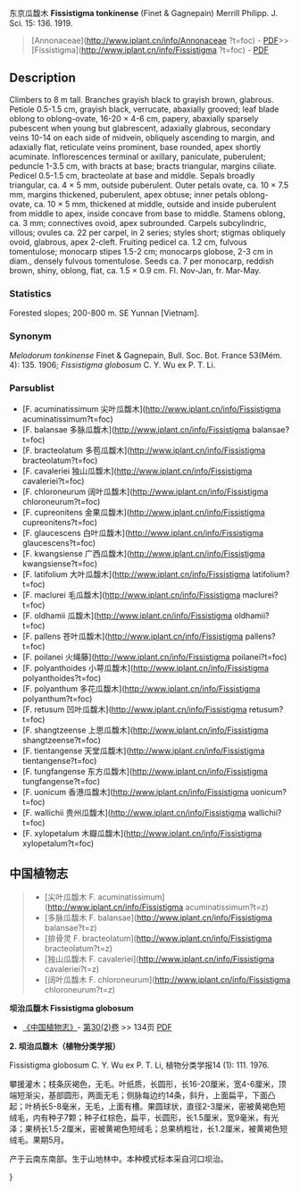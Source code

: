 东京瓜馥木 **Fissistigma tonkinense** (Finet & Gagnepain) Merrill Philipp. J. Sci. 15: 136. 1919.

> [Annonaceae](http://www.iplant.cn/info/Annonaceae ?t=foc) - [PDF](http://iplant.cn/foc/pdf/Annonaceae.pdf)>>[Fissistigma](http://www.iplant.cn/info/Fissistigma ?t=foc) - [PDF](http://www.iplant.cn/foc/pdf/Fissistigma.pdf)

## Description

Climbers to 8 m tall. Branches grayish black to grayish brown, glabrous. Petiole 0.5-1.5 cm, grayish black, verrucate, abaxially grooved; leaf blade oblong to oblong-ovate, 16-20 × 4-6 cm, papery, abaxially sparsely pubescent when young but glabrescent, adaxially glabrous, secondary veins 10-14 on each side of midvein, obliquely ascending to margin, and adaxially flat, reticulate veins prominent, base rounded, apex shortly acuminate. Inflorescences terminal or axillary, paniculate, puberulent; peduncle 1-3.5 cm, with bracts at base; bracts triangular, margins ciliate. Pedicel 0.5-1.5 cm, bracteolate at base and middle. Sepals broadly triangular, ca. 4 × 5 mm, outside puberulent. Outer petals ovate, ca. 10 × 7.5 mm, margins thickened, puberulent, apex obtuse; inner petals oblong-ovate, ca. 10 × 5 mm, thickened at middle, outside and inside puberulent from middle to apex, inside concave from base to middle. Stamens oblong, ca. 3 mm; connectives ovoid, apex subrounded. Carpels subcylindric, villous; ovules ca. 22 per carpel, in 2 series; styles short; stigmas obliquely ovoid, glabrous, apex 2-cleft. Fruiting pedicel ca. 1.2 cm, fulvous tomentulose; monocarp stipes 1.5-2 cm; monocarps globose, 2-3 cm in diam., densely fulvous tomentulose. Seeds ca. 7 per monocarp, reddish brown, shiny, oblong, flat, ca. 1.5 × 0.9 cm. Fl. Nov-Jan, fr. Mar-May.

### Statistics
Forested slopes; 200-800 m. SE Yunnan [Vietnam].

### Synonym
*Melodorum tonkinense* Finet & Gagnepain, Bull. Soc. Bot. France 53(Mém. 4): 135. 1906; *Fissistigma globosum* C. Y. Wu ex P. T. Li.

### Parsublist

* [F.  acuminatissimum  尖叶瓜馥木](http://www.iplant.cn/info/Fissistigma acuminatissimum?t=foc)
* [F.  balansae  多脉瓜馥木](http://www.iplant.cn/info/Fissistigma balansae?t=foc)
* [F.  bracteolatum  多苞瓜馥木](http://www.iplant.cn/info/Fissistigma bracteolatum?t=foc)
* [F.  cavaleriei  独山瓜馥木](http://www.iplant.cn/info/Fissistigma cavaleriei?t=foc)
* [F.  chloroneurum  阔叶瓜馥木](http://www.iplant.cn/info/Fissistigma chloroneurum?t=foc)
* [F.  cupreonitens  金果瓜馥木](http://www.iplant.cn/info/Fissistigma cupreonitens?t=foc)
* [F.  glaucescens  白叶瓜馥木](http://www.iplant.cn/info/Fissistigma glaucescens?t=foc)
* [F.  kwangsiense  广西瓜馥木](http://www.iplant.cn/info/Fissistigma kwangsiense?t=foc)
* [F.  latifolium  大叶瓜馥木](http://www.iplant.cn/info/Fissistigma latifolium?t=foc)
* [F.  maclurei  毛瓜馥木](http://www.iplant.cn/info/Fissistigma maclurei?t=foc)
* [F.  oldhamii  瓜馥木](http://www.iplant.cn/info/Fissistigma oldhamii?t=foc)
* [F.  pallens  苍叶瓜馥木](http://www.iplant.cn/info/Fissistigma pallens?t=foc)
* [F.  poilanei  火绳藤](http://www.iplant.cn/info/Fissistigma poilanei?t=foc)
* [F.  polyanthoides  小萼瓜馥木](http://www.iplant.cn/info/Fissistigma polyanthoides?t=foc)
* [F.  polyanthum  多花瓜馥木](http://www.iplant.cn/info/Fissistigma polyanthum?t=foc)
* [F.  retusum  凹叶瓜馥木](http://www.iplant.cn/info/Fissistigma retusum?t=foc)
* [F.  shangtzeense  上思瓜馥木](http://www.iplant.cn/info/Fissistigma shangtzeense?t=foc)
* [F.  tientangense  天堂瓜馥木](http://www.iplant.cn/info/Fissistigma tientangense?t=foc)
* [F.  tungfangense  东方瓜馥木](http://www.iplant.cn/info/Fissistigma tungfangense?t=foc)
* [F.  uonicum  香港瓜馥木](http://www.iplant.cn/info/Fissistigma uonicum?t=foc)
* [F.  wallichii  贵州瓜馥木](http://www.iplant.cn/info/Fissistigma wallichii?t=foc)
* [F.  xylopetalum  木瓣瓜馥木](http://www.iplant.cn/info/Fissistigma xylopetalum?t=foc)

## 中国植物志

> * [尖叶瓜馥木  F.  acuminatissimum](http://www.iplant.cn/info/Fissistigma acuminatissimum?t=z)
> * [多脉瓜馥木  F.  balansae](http://www.iplant.cn/info/Fissistigma balansae?t=z)
> * [排骨灵  F.  bracteolatum](http://www.iplant.cn/info/Fissistigma bracteolatum?t=z)
> * [独山瓜馥木  F.  cavaleriei](http://www.iplant.cn/info/Fissistigma cavaleriei?t=z)
> * [阔叶瓜馥木  F.  chloroneurum](http://www.iplant.cn/info/Fissistigma chloroneurum?t=z)

**坝治瓜馥木 Fissistigma globosum**

* [《中国植物志》](http://www.iplant.cn/frps)- [第30(2)卷](http://www.iplant.cn/frps/vol/30(2)) >> 134页 [PDF](http://www.iplant.cn/frps/pdf/30(2)/134.pdf)

**2. 坝治瓜馥木（植物分类学报）**

Fissistigma globosum C. Y. Wu ex P. T. Li, 植物分类学报14 (1): 111. 1976.

攀援灌木；枝条灰褐色，无毛。叶纸质，长圆形，长16-20厘米，宽4-6厘米，顶端短渐尖，基部圆形，两面无毛；侧脉每边约14条，斜升，上面扁平，下面凸起；叶柄长5-8毫米，无毛，上面有槽。果圆球状，直径2-3厘米，密被黄褐色短绒毛，内有种子7颗；种子红棕色，扁平，长圆形，长1.5厘米，宽9毫米，有光泽；果柄长1.5-2厘米，密被黄褐色短绒毛；总果柄粗壮，长1.2厘米，被黄褐色短绒毛。果期5月。

产于云南东南部。生于山地林中。本种模式标本采自河口坝治。

}